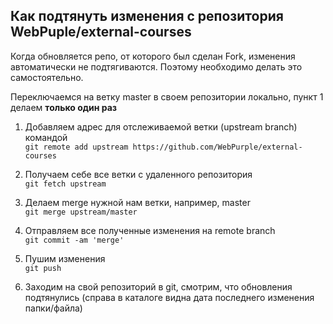 ## Как подтянуть изменения с репозитория WebPuple/external-courses

Когда обновляется репо, от которого был сделан Fork, изменения автоматически не подтягиваются. Поэтому необходимо делать это самостоятельно.

Переключаемся на ветку master в своем репозитории локально, пункт 1 делаем **только один раз**

1. Добавляем адрес для отслеживаемой ветки (upstream branch) командой<br>
`git remote add upstream https://github.com/WebPurple/external-courses`

2. Получаем себе все ветки с удаленного репозитория<br>
`git fetch upstream`

3. Делаем merge нужной нам ветки, например, master<br>
`git merge upstream/master`

4. Отправляем все полученные изменения на remote branch<br>
`git commit -am 'merge'`

5. Пушим изменения<br>
`git push`

6. Заходим на свой репозиторий в git, смотрим, что обновления подтянулись (справа в каталоге видна дата последнего изменения папки/файла)
